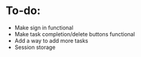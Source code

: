 # To-do:
- Make sign in functional
- Make task completion/delete buttons functional
- Add a way to add more tasks
- Session storage
